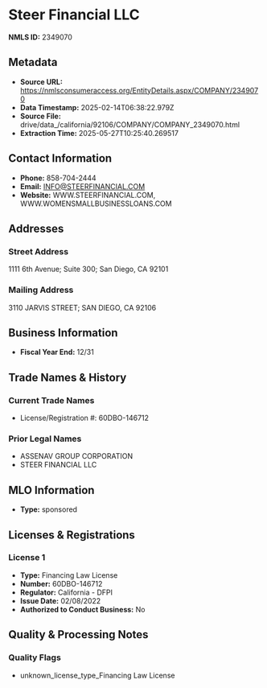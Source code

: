 # Steer Financial LLC

**NMLS ID:** 2349070

## Metadata
- **Source URL:** https://nmlsconsumeraccess.org/EntityDetails.aspx/COMPANY/2349070
- **Data Timestamp:** 2025-02-14T06:38:22.979Z
- **Source File:** drive/data_/california/92106/COMPANY/COMPANY_2349070.html
- **Extraction Time:** 2025-05-27T10:25:40.269517

## Contact Information
- **Phone:** 858-704-2444
- **Email:** INFO@STEERFINANCIAL.COM
- **Website:** WWW.STEERFINANCIAL.COM, WWW.WOMENSMALLBUSINESSLOANS.COM

## Addresses
### Street Address
1111 6th Avenue; Suite 300; San Diego, CA 92101

### Mailing Address
3110 JARVIS STREET; SAN DIEGO, CA 92106

## Business Information
- **Fiscal Year End:** 12/31

## Trade Names & History
### Current Trade Names
- License/Registration #: 60DBO-146712

### Prior Legal Names
- ASSENAV GROUP CORPORATION
- STEER FINANCIAL LLC

## MLO Information
- **Type:** sponsored

## Licenses & Registrations

### License 1
- **Type:** Financing Law License
- **Number:** 60DBO-146712
- **Regulator:** California - DFPI
- **Issue Date:** 02/08/2022
- **Authorized to Conduct Business:** No

## Quality & Processing Notes
### Quality Flags
- unknown_license_type_Financing Law License
